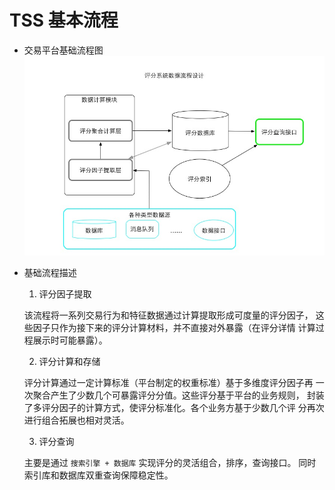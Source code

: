 # TSS 基本流程

* 交易平台基础流程图
  ![交易平台评分系统](imags/交易流程图.jpg)
  
* 基础流程描述
  1. 评分因子提取
    
    该流程将一系列交易行为和特征数据通过计算提取形成可度量的评分因子，
    这些因子只作为接下来的评分计算材料，并不直接对外暴露（在评分详情
    计算过程展示时可能暴露）。
    
  2. 评分计算和存储

    评分计算通过一定计算标准（平台制定的权重标准）基于多维度评分因子再
    一次聚合产生了少数几个可暴露评分分值。这些评分基于平台的业务规则，
    封装了多评分因子的计算方式，使评分标准化。各个业务方基于少数几个评
    分再次进行组合拓展也相对灵活。
    
  3. 评分查询
  
    主要是通过 `搜索引擎 + 数据库` 实现评分的灵活组合，排序，查询接口。
    同时索引库和数据库双重查询保障稳定性。



